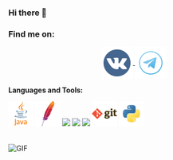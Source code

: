 ### Hi there 👋

<!--
**Yannikupy/Yannikupy** is a ✨ _special_ ✨ repository because its `README.md` (this file) appears on your GitHub profile.

Here are some ideas to get you started:

- 🔭 I’m currently working on ...
- 🌱 I’m currently learning ...
- 👯 I’m looking to collaborate on ...
- 🤔 I’m looking for help with ...
- 💬 Ask me about ...
- 📫 How to reach me: ...
- 😄 Pronouns: ...
- ⚡ Fun fact: ...
-->
### Find me on:

<p align="center">
<a href="https://vk.com/yanniku">
  <img align="center" src="https://github.com/SLAST1/SLAST1/blob/main/sn_icons/vk.png" alt="vk"/>
</a>

  <a href="https://t.me/yanbori">
  <img align="center" src="https://github.com/SLAST1/SLAST1/blob/main/sn_icons/telegram.png" alt="tg"/>
</a>
</p>

  
**Languages and Tools:**  

<code><img height="50" src="https://raw.githubusercontent.com/github/explore/80688e429a7d4ef2fca1e82350fe8e3517d3494d/topics/java/java.png"></code>
<code><img height="50" src="https://raw.githubusercontent.com/github/explore/80688e429a7d4ef2fca1e82350fe8e3517d3494d/topics/maven/maven.png"></code>
<code><img height="50" src="https://blog.skillfactory.ru/wp-content/uploads/2022/06/hibernate_logo_a-3898919.png"></code>
<code><img height="50" src="https://upload.wikimedia.org/wikipedia/commons/c/cb/Gradle_logo.png"></code>
<code><img height="50" src="https://avatars.githubusercontent.com/u/317776?s=200&v=4"></code>
<code><img height="50" src="https://raw.githubusercontent.com/github/explore/80688e429a7d4ef2fca1e82350fe8e3517d3494d/topics/git/git.png"></code>
<code><img height="50" src="https://raw.githubusercontent.com/github/explore/80688e429a7d4ef2fca1e82350fe8e3517d3494d/topics/python/python.png"></code>

<br />
<img align="center" height="270px" width="350px" alt="GIF" src="https://media.giphy.com/media/iNJ1Ugw91wgDtHQkgS/giphy-downsized-large.gif" />
<p align="center">
